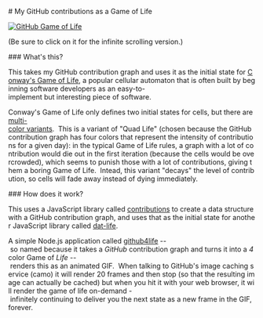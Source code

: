 # My GitHub contributions as a Game of Life 
  
 [![GitHub Game of Life](https://github4life.herokuapp.com/ethomson.gif?z=6)](https://github4life.herokuapp.com/ethomson) 
  
 (Be sure to click on it for the infinite scrolling version.) 
  
 ### What's this? 
  
 This takes my GitHub contribution graph and uses it as the initial state for [Conway's Game of Life](https://en.wikipedia.org/wiki/Conway%27s_Game_of_Life), a popular cellular automaton that is often built by beginning software developers as an easy-to-implement but interesting piece of software. 
  
 Conway's Game of Life only defines two initial states for cells, but there are [multi-color variants](https://conwaylife.com/ref/mniemiec/color.htm).  This is a variant of "Quad Life" (chosen because the GitHub contribution graph has four colors that represent the intensity of contributions for a given day): in the typical Game of Life rules, a graph with a lot of contribution would die out in the first iteration (because the cells would be overcrowded), which seems to punish those with a lot of contributions, giving them a boring Game of Life.  Intead, this variant "decays" the level of contribution, so cells will fade away instead of dying immediately. 
  
 ### How does it work? 
  
 This uses a JavaScript library called [contributions](https://npmjs.com/contributions) to create a data structure with a GitHub contribution graph, and uses that as the initial state for another JavaScript library called [dat-life](http://npmjs.com/dat-life). 
  
 A simple Node.js application called [github4life](https://github.com/ethomson/github4life) -- so named because it takes a _GitHub_ contribution graph and turns it into a _4_ color Game of _Life_ -- renders this as an animated GIF.  When talking to GitHub's image caching service (camo) it will render 20 frames and then stop (so that the resulting image can actually be cached) but when you hit it with your web browser, it will render the game of life on-demand - infinitely continuing to deliver you the next state as a new frame in the GIF, forever.
